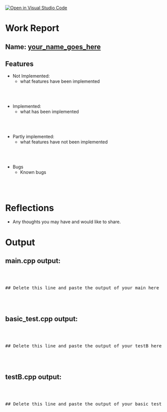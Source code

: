 [![Open in Visual Studio Code](https://classroom.github.com/assets/open-in-vscode-c66648af7eb3fe8bc4f294546bfd86ef473780cde1dea487d3c4ff354943c9ae.svg)](https://classroom.github.com/online_ide?assignment_repo_id=8019096&assignment_repo_type=AssignmentRepo)
# Work Report

## Name: <ins> your_name_goes_here </ins>

## Features

- Not Implemented:
  - what features have been implemented

<br><br>

- Implemented:
  - what has been implemented

<br><br>

- Partly implemented:
  - what features have not been implemented

<br><br>

- Bugs
  - Known bugs

<br><br>

# Reflections

- Any thoughts you may have and would like to share.


# Output

## main.cpp output:
<pre>
<br/><br/>
## Delete this line and paste the output of your main here
<br/><br/>
</pre>

## basic_test.cpp output:
<pre>
<br/><br/>
## Delete this line and paste the output of your testB here
<br/><br/>
</pre>

## testB.cpp output:
<pre>
<br/><br/>
## Delete this line and paste the output of your basic test here
<br/><br/>
</pre>
